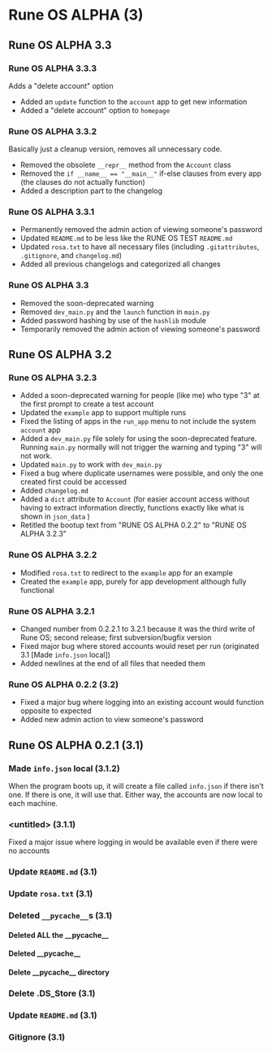 # Rune OS ALPHA (3)
## Rune OS ALPHA 3.3
### Rune OS ALPHA 3.3.3
Adds a "delete account" option

- Added an `update` function to the `account` app to get new information
- Added a "delete account" option to `homepage`

### Rune OS ALPHA 3.3.2
Basically just a cleanup version, removes all unnecessary code.

- Removed the obsolete `__repr__` method from the `Account` class
- Removed the `if __name__ == "__main__"` if-else clauses from every app (the clauses do not actually function)
- Added a description part to the changelog

### Rune OS ALPHA 3.3.1
- Permanently removed the admin action of viewing someone's password
- Updated `README.md` to be less like the RUNE OS TEST `README.md`
- Updated `rosa.txt` to have all necessary files (including `.gitattributes`, `.gitignore`, and `changelog.md`)
- Added all previous changelogs and categorized all changes

### Rune OS ALPHA 3.3
- Removed the soon-deprecated warning
- Removed `dev_main.py` and the `launch` function in `main.py`
- Added password hashing by use of the `hashlib` module
- Temporarily removed the admin action of viewing someone's password

## Rune OS ALPHA 3.2
### Rune OS ALPHA 3.2.3
- Added a soon-deprecated warning for people (like me) who type "3" at the first prompt to create a test account
- Updated the `example` app to support multiple runs
- Fixed the listing of apps in the `run_app` menu to not include the system `account` app
- Added a `dev_main.py` file solely for using the soon-deprecated feature. Running `main.py` normally will not trigger the warning and typing "3" will not work.
- Updated `main.py` to work with `dev_main.py`
- Fixed a bug where duplicate usernames were possible, and only the one created first could be accessed
- Added `changelog.md`
- Added a `dict` attribute to `Account` (for easier account access without having to extract information directly, functions exactly like what is shown in `json_data` )
- Retitled the bootup text from "RUNE OS ALPHA 0.2.2" to "RUNE OS ALPHA 3.2.3"

### Rune OS ALPHA 3.2.2
- Modified `rosa.txt` to redirect to the `example` app for an example
- Created the `example` app, purely for app development although fully functional

### Rune OS ALPHA 3.2.1
- Changed number from 0.2.2.1 to 3.2.1 because it was the third write of Rune OS; second release; first subversion/bugfix version
- Fixed major bug where stored accounts would reset per run (originated 3.1 \[Made `info.json` local\])
- Added newlines at the end of all files that needed them

### Rune OS ALPHA 0.2.2 (3.2)
- Fixed a major bug where logging into an existing account would function opposite to expected
- Added new admin action to view someone's password

## Rune OS ALPHA 0.2.1 (3.1)
### Made `info.json` local (3.1.2)
When the program boots up, it will create a file called `info.json` if there isn't one. If there is one, it will use that. Either way, the accounts are now local to each machine.

### \<untitled\> (3.1.1)
Fixed a major issue where logging in would be available even if there were no accounts

### Update `README.md` (3.1)

### Update `rosa.txt` (3.1)

### Deleted `__pycache__`s (3.1)
#### Deleted ALL the \_\_pycache\_\_

#### Deleted \_\_pycache\_\_

#### Delete \_\_pycache\_\_ directory

### Delete .DS_Store (3.1)

### Update `README.md` (3.1)

### Gitignore (3.1)
